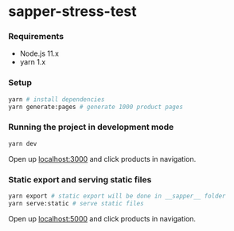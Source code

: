 # sapper-stress-test

### Requirements

- Node.js 11.x
- yarn 1.x

### Setup

```bash
yarn # install dependencies
yarn generate:pages # generate 1000 product pages
```

### Running the project in development mode

```bash
yarn dev
```

Open up [localhost:3000](http://localhost:3000) and click products in navigation.

### Static export and serving static files

```bash
yarn export # static export will be done in __sapper__ folder
yarn serve:static # serve static files
```

Open up [localhost:5000](http://localhost:3000) and click products in navigation.

